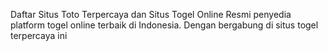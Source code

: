 Daftar Situs Toto Terpercaya dan Situs Togel Online Resmi
penyedia platform togel online terbaik di Indonesia. Dengan bergabung di situs togel terpercaya ini
